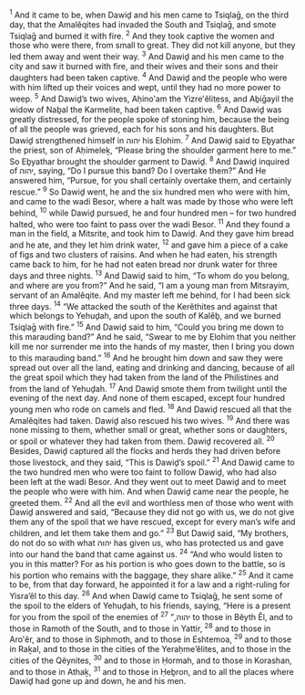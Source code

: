 <sup>1</sup> And it came to be, when Dawiḏ and his men came to Tsiqlaḡ, on the third day, that the Amalĕqites had invaded the South and Tsiqlaḡ, and smote Tsiqlaḡ and burned it with fire.
<sup>2</sup> And they took captive the women and those who were there, from small to great. They did not kill anyone, but they led them away and went their way.
<sup>3</sup> And Dawiḏ and his men came to the city and saw it burned with fire, and their wives and their sons and their daughters had been taken captive.
<sup>4</sup> And Dawiḏ and the people who were with him lifted up their voices and wept, until they had no more power to weep.
<sup>5</sup> And Dawiḏ’s two wives, Aḥino‛am the Yizre‛ĕlitess, and Aḇiḡayil the widow of Naḇal the Karmelite, had been taken captive.
<sup>6</sup> And Dawiḏ was greatly distressed, for the people spoke of stoning him, because the being of all the people was grieved, each for his sons and his daughters. But Dawiḏ strengthened himself in יהוה his Elohim.
<sup>7</sup> And Dawiḏ said to Eḇyathar the priest, son of Aḥimeleḵ, “Please bring the shoulder garment here to me.” So Eḇyathar brought the shoulder garment to Dawiḏ.
<sup>8</sup> And Dawiḏ inquired of יהוה, saying, “Do I pursue this band? Do I overtake them?” And He answered him, “Pursue, for you shall certainly overtake them, and certainly rescue.”
<sup>9</sup> So Dawiḏ went, he and the six hundred men who were with him, and came to the wadi Besor, where a halt was made by those who were left behind,
<sup>10</sup> while Dawiḏ pursued, he and four hundred men – for two hundred halted, who were too faint to pass over the wadi Besor.
<sup>11</sup> And they found a man in the field, a Mitsrite, and took him to Dawiḏ. And they gave him bread and he ate, and they let him drink water,
<sup>12</sup> and gave him a piece of a cake of figs and two clusters of raisins. And when he had eaten, his strength came back to him, for he had not eaten bread nor drunk water for three days and three nights.
<sup>13</sup> And Dawiḏ said to him, “To whom do you belong, and where are you from?” And he said, “I am a young man from Mitsrayim, servant of an Amalĕqite. And my master left me behind, for I had been sick three days.
<sup>14</sup> “We attacked the south of the Kerĕthites and against that which belongs to Yehuḏah, and upon the south of Kalĕḇ, and we burned Tsiqlaḡ with fire.”
<sup>15</sup> And Dawiḏ said to him, “Could you bring me down to this marauding band?” And he said, “Swear to me by Elohim that you neither kill me nor surrender me into the hands of my master, then I bring you down to this marauding band.”
<sup>16</sup> And he brought him down and saw they were spread out over all the land, eating and drinking and dancing, because of all the great spoil which they had taken from the land of the Philistines and from the land of Yehuḏah.
<sup>17</sup> And Dawiḏ smote them from twilight until the evening of the next day. And none of them escaped, except four hundred young men who rode on camels and fled.
<sup>18</sup> And Dawiḏ rescued all that the Amalĕqites had taken. Dawiḏ also rescued his two wives.
<sup>19</sup> And there was none missing to them, whether small or great, whether sons or daughters, or spoil or whatever they had taken from them. Dawiḏ recovered all.
<sup>20</sup> Besides, Dawiḏ captured all the flocks and herds they had driven before those livestock, and they said, “This is Dawiḏ’s spoil.”
<sup>21</sup> And Dawiḏ came to the two hundred men who were too faint to follow Dawiḏ, who had also been left at the wadi Besor. And they went out to meet Dawiḏ and to meet the people who were with him. And when Dawiḏ came near the people, he greeted them.
<sup>22</sup> And all the evil and worthless men of those who went with Dawiḏ answered and said, “Because they did not go with us, we do not give them any of the spoil that we have rescued, except for every man’s wife and children, and let them take them and go.”
<sup>23</sup> But Dawiḏ said, “My brothers, do not do so with what יהוה has given us, who has protected us and gave into our hand the band that came against us.
<sup>24</sup> “And who would listen to you in this matter? For as his portion is who goes down to the battle, so is his portion who remains with the baggage, they share alike.”
<sup>25</sup> And it came to be, from that day forward, he appointed it for a law and a right-ruling for Yisra’ĕl to this day.
<sup>26</sup> And when Dawiḏ came to Tsiqlaḡ, he sent some of the spoil to the elders of Yehuḏah, to his friends, saying, “Here is a present for you from the spoil of the enemies of יהוה,”
<sup>27</sup> to those in Bĕyth Ĕl, and to those in Ramoth of the South, and to those in Yattir,
<sup>28</sup> and to those in Aro‛ĕr, and to those in Siphmoth, and to those in Eshtemoa,
<sup>29</sup> and to those in Raḵal, and to those in the cities of the Yeraḥme’ĕlites, and to those in the cities of the Qĕynites,
<sup>30</sup> and to those in Ḥormah, and to those in Korashan, and to those in Athaḵ,
<sup>31</sup> and to those in Ḥeḇron, and to all the places where Dawiḏ had gone up and down, he and his men.
